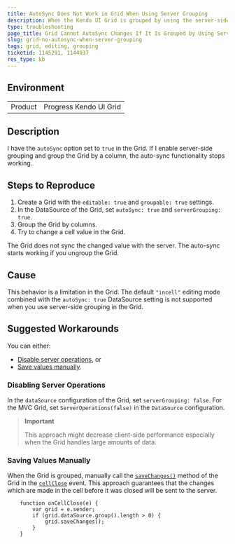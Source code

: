 ```yaml
---
title: AutoSync Does Not Work in Grid When Using Server Grouping
description: When the Kendo UI Grid is grouped by using the server-side grouping, the AutoSync does not work during editing.
type: troubleshooting
page_title: Grid Cannot AutoSync Changes If It Is Grouped by Using Server-Side Grouping | Kendo UI Grid
slug: grid-no-autosync-when-server-grouping
tags: grid, editing, grouping
ticketid: 1145291, 1144037
res_type: kb
---
```


## Environment

<table>
	<tr>
		<td>Product</td>
		<td>Progress Kendo UI Grid</td>
	</tr>
</table>


## Description

I have the `autoSync` option set to `true` in the Grid. If I enable server-side grouping and group the Grid by a column, the auto-sync functionality stops working.

## Steps to Reproduce

1. Create a Grid with the `editable: true` and `groupable: true` settings.
1. In the DataSource of the Grid, set `autoSync: true` and `serverGrouping: true`.
1. Group the Grid by columns.
1. Try to change a cell value in the Grid.

The Grid does not sync the changed value with the server. The auto-sync starts working if you ungroup the Grid.

## Cause

This behavior is a limitation in the Grid. The default `"incell"` editing mode combined with the `autoSync: true` DataSource setting is not supported when you use server-side grouping in the Grid.

## Suggested Workarounds

You can either:
* [Disable server operations](#disabling-server-operations), or
* [Save values manually](#saving-values-manually).

### Disabling Server Operations

In the `dataSource` configuration of the Grid, set `serverGrouping: false`. For the MVC Grid, set `ServerOperations(false)` in the `DataSource` configuration.

> **Important**
>
> This approach might decrease client-side performance especially when the Grid handles large amounts of data.

### Saving Values Manually

When the Grid is grouped, manually call the [`saveChanges()`](/api/javascript/ui/grid#methods-saveChanges) method of the Grid in the [`cellClose`](/api/javascript/ui/grid#events-cellClose) event. This approach guarantees that the changes which are made in the cell before it was closed will be sent to the server.

```
    function onCellClose(e) {
        var grid = e.sender;
        if (grid.dataSource.group().length > 0) {
            grid.saveChanges();
        }
    }
```
